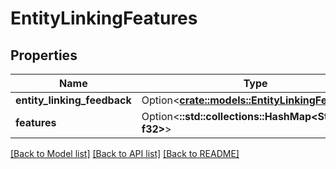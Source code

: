 # EntityLinkingFeatures

## Properties

Name | Type | Description | Notes
------------ | ------------- | ------------- | -------------
**entity_linking_feedback** | Option<[**crate::models::EntityLinkingFeedback**](EntityLinkingFeedback.md)> |  | [optional]
**features** | Option<**::std::collections::HashMap<String, f32>**> |  | [optional]

[[Back to Model list]](../README.md#documentation-for-models) [[Back to API list]](../README.md#documentation-for-api-endpoints) [[Back to README]](../README.md)


